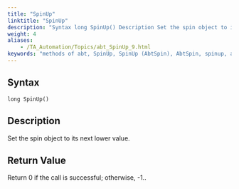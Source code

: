 ```yaml
--- 
title: "SpinUp"
linktitle: "SpinUp"
description: "Syntax long SpinUp() Description Set the spin object to its next lower value. Return Value Return 0 if the call is successful; otherwise, -1 . ."
weight: 4
aliases: 
    - /TA_Automation/Topics/abt_SpinUp_9.html
keywords: "methods of abt, SpinUp, SpinUp (AbtSpin), AbtSpin, spinup, abtspin spinup, spin up, set spin button to next lower value"
---
```


## Syntax

`long SpinUp()`

## Description  

Set the spin object to its next lower value.

## Return Value  

Return 0 if the call is successful; otherwise, -1..



